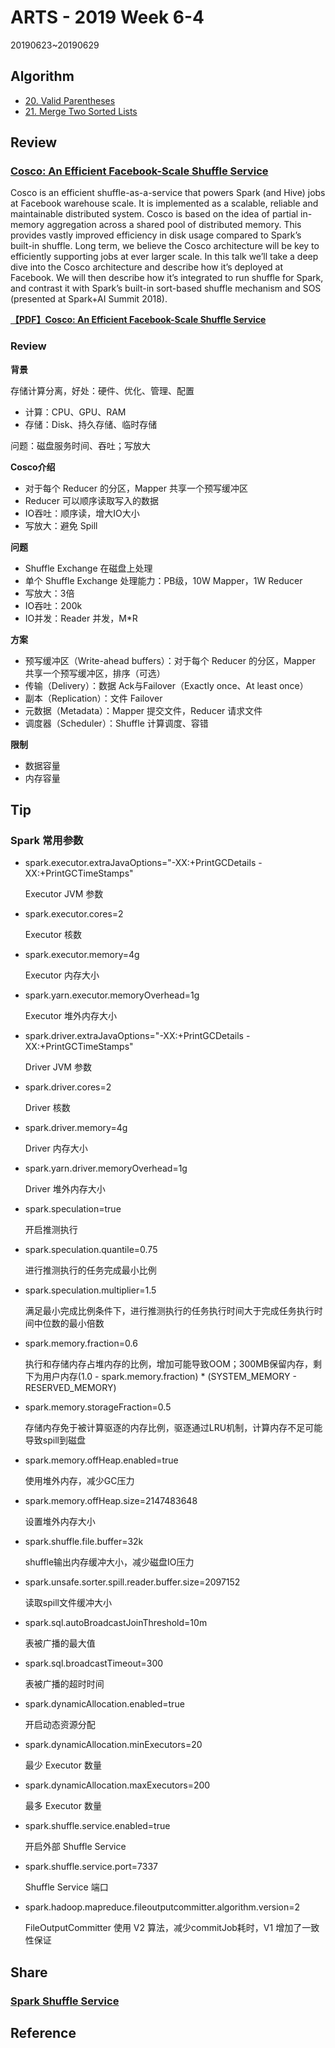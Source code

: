 # ARTS - 2019 Week 6-4

20190623~20190629

## Algorithm

- [20. Valid Parentheses](https://leetcode.com/problems/valid-parentheses/)
- [21. Merge Two Sorted Lists](https://leetcode.com/problems/merge-two-sorted-lists/)

## Review

### [Cosco: An Efficient Facebook-Scale Shuffle Service](https://databricks.com/session/cosco-an-efficient-facebook-scale-shuffle-service)

Cosco is an efficient shuffle-as-a-service that powers Spark (and Hive) jobs at Facebook warehouse scale. It is implemented as a scalable, reliable and maintainable distributed system. Cosco is based on the idea of partial in-memory aggregation across a shared pool of distributed memory. This provides vastly improved efficiency in disk usage compared to Spark’s built-in shuffle. Long term, we believe the Cosco architecture will be key to efficiently supporting jobs at ever larger scale. In this talk we’ll take a deep dive into the Cosco architecture and describe how it’s deployed at Facebook. We will then describe how it’s integrated to run shuffle for Spark, and contrast it with Spark’s built-in sort-based shuffle mechanism and SOS (presented at Spark+AI Summit 2018).

**[【PDF】Cosco: An Efficient Facebook-Scale Shuffle Service](../../asset/pdf/cosco-an-efficient-facebookscale-shuffle-service.pdf)**

### Review

**背景**

存储计算分离，好处：硬件、优化、管理、配置

- 计算：CPU、GPU、RAM
- 存储：Disk、持久存储、临时存储

问题：磁盘服务时间、吞吐；写放大

**Cosco介绍**

- 对于每个 Reducer 的分区，Mapper 共享一个预写缓冲区
- Reducer 可以顺序读取写入的数据
- IO吞吐：顺序读，增大IO大小
- 写放大：避免 Spill

**问题**

- Shuffle Exchange 在磁盘上处理
- 单个 Shuffle Exchange 处理能力：PB级，10W Mapper，1W Reducer
- 写放大：3倍
- IO吞吐：200k
- IO并发：Reader 并发，M*R

**方案**

- 预写缓冲区（Write-ahead buffers）：对于每个 Reducer 的分区，Mapper 共享一个预写缓冲区，排序（可选）
- 传输（Delivery）：数据 Ack与Failover（Exactly once、At least once）
- 副本（Replication）：文件 Failover
- 元数据（Metadata）：Mapper 提交文件，Reducer 请求文件
- 调度器（Scheduler）：Shuffle 计算调度、容错

**限制**

- 数据容量
- 内存容量

## Tip

### Spark 常用参数

- spark.executor.extraJavaOptions="-XX:+PrintGCDetails -XX:+PrintGCTimeStamps"

    Executor JVM 参数

- spark.executor.cores=2

    Executor 核数

- spark.executor.memory=4g

    Executor 内存大小

- spark.yarn.executor.memoryOverhead=1g

    Executor 堆外内存大小

- spark.driver.extraJavaOptions="-XX:+PrintGCDetails -XX:+PrintGCTimeStamps"

    Driver JVM 参数

- spark.driver.cores=2

    Driver 核数

- spark.driver.memory=4g

    Driver 内存大小

- spark.yarn.driver.memoryOverhead=1g

    Driver 堆外内存大小

- spark.speculation=true

    开启推测执行

- spark.speculation.quantile=0.75

    进行推测执行的任务完成最小比例

- spark.speculation.multiplier=1.5

    满足最小完成比例条件下，进行推测执行的任务执行时间大于完成任务执行时间中位数的最小倍数

- spark.memory.fraction=0.6

    执行和存储内存占堆内存的比例，增加可能导致OOM；300MB保留内存，剩下为用户内存(1.0 - spark.memory.fraction) * (SYSTEM_MEMORY - RESERVED_MEMORY)

- spark.memory.storageFraction=0.5

    存储内存免于被计算驱逐的内存比例，驱逐通过LRU机制，计算内存不足可能导致spill到磁盘
    
- spark.memory.offHeap.enabled=true

    使用堆外内存，减少GC压力

- spark.memory.offHeap.size=2147483648

    设置堆外内存大小

- spark.shuffle.file.buffer=32k

    shuffle输出内存缓冲大小，减少磁盘IO压力

- spark.unsafe.sorter.spill.reader.buffer.size=2097152

    读取spill文件缓冲大小

- spark.sql.autoBroadcastJoinThreshold=10m

    表被广播的最大值

- spark.sql.broadcastTimeout=300

    表被广播的超时时间

- spark.dynamicAllocation.enabled=true

    开启动态资源分配

- spark.dynamicAllocation.minExecutors=20

    最少 Executor 数量

- spark.dynamicAllocation.maxExecutors=200

    最多 Executor 数量

- spark.shuffle.service.enabled=true

    开启外部 Shuffle Service

- spark.shuffle.service.port=7337

    Shuffle Service 端口

- spark.hadoop.mapreduce.fileoutputcommitter.algorithm.version=2

    FileOutputCommitter 使用 V2 算法，减少commitJob耗时，V1 增加了一致性保证

## Share

### [Spark Shuffle Service](../../share/2019/spark-shuffle-service.md)

## Reference
